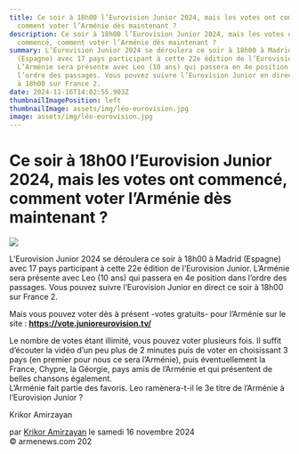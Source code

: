 ```yaml
---
title: Ce soir à 18h00 l’Eurovision Junior 2024, mais les votes ont commencé,
  comment voter l’Arménie dès maintenant ?
description: Ce soir à 18h00 l’Eurovision Junior 2024, mais les votes ont
  commencé, comment voter l’Arménie dès maintenant ?
summary: L’Eurovision Junior 2024 se déroulera ce soir à 18h00 à Madrid
  (Espagne) avec 17 pays participant à cette 22e édition de l’Eurovision Junior.
  L’Arménie sera présente avec Leo (10 ans) qui passera en 4e position dans
  l’ordre des passages. Vous pouvez suivre l’Eurovision Junior en direct ce soir
  à 18h00 sur France 2.
date: 2024-11-16T14:02:55.903Z
thumbnailImagePosition: left
thumbnailImage: assets/img/léo-eurovision.jpg
image: assets/img/léo-eurovision.jpg
---
```

<!--StartFragment-->

# Ce soir à 18h00 l’Eurovision Junior 2024, mais les votes ont commencé, comment voter l’Arménie dès maintenant ?



![](https://www.armenews.com/IMG/arton121487.jpg)

L’Eurovision Junior 2024 se déroulera ce soir à 18h00 à Madrid (Espagne) avec 17 pays participant à cette 22e édition de l’Eurovision Junior. L’Arménie sera présente avec Leo (10 ans) qui passera en 4e position dans l’ordre des passages. Vous pouvez suivre l’Eurovision Junior en direct ce soir à 18h00 sur France 2.

Mais vous pouvez voter dès à présent -votes gratuits- pour l’Arménie sur le site : **<https://vote.junioreurovision.tv/>**

Le nombre de votes étant illimité, vous pouvez voter plusieurs fois. Il suffit d’écouter la vidéo d’un peu plus de 2 minutes puis de voter en choisissant 3 pays (en premier pour nous ce sera l’Arménie), puis éventuellement la France, Chypre, la Géorgie, pays amis de l’Arménie et qui présentent de belles chansons également.\
L’Arménie fait partie des favoris. Leo ramènera-t-il le 3e titre de l’Arménie à l’Eurovision Junior ?

Krikor Amirzayan

par [Krikor Amirzayan](https://www.armenews.com/spip.php?page=auteur&id_auteur=33) le samedi 16 novembre 2024\
© armenews.com 202

<!--EndFragment-->